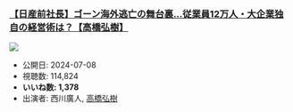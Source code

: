 ### [【日産前社長】ゴーン海外逃亡の舞台裏...従業員12万人・大企業独自の経営術は？【高橋弘樹】](https://www.youtube.com/watch?v=Mbkx01DT6Xc)
[![](https://img.youtube.com/vi/Mbkx01DT6Xc/sddefault.jpg)](https://www.youtube.com/watch?v=Mbkx01DT6Xc)
-   公開日: 2024-07-08
-   視聴数: 114,824
-   **いいね数: 1,378**
-   出演者: 西川廣人, [高橋弘樹](/rehacq_fan/people/高橋弘樹 "wikilink")
